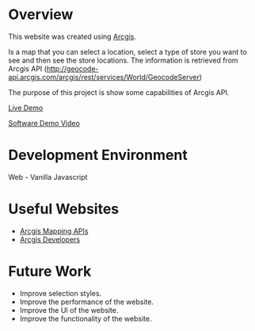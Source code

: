 # Overview

This website was created using [Arcgis](https://www.arcgis.com/products/arcgis-online/).

Is a map that you can select a location, select a type of store you want to see and then see the store locations.
The information is retrieved from Arcgis API (http://geocode-api.arcgis.com/arcgis/rest/services/World/GeocodeServer)

The purpose of this project is show some capabilities of Arcgis API.


[Live Demo](https://ruben-xe.github.io/Finding-stores-around-you/)


[Software Demo Video](https://youtu.be/17kpcYrs6TQ)

# Development Environment

Web - Vanilla Javascript

# Useful Websites

* [Arcgis Mapping APIs](https://developers.arcgis.com/documentation/mapping-apis-and-services/visualization/point-line-and-polygon-styles/)
* [Arcgis Developers](https://developers.arcgis.com/documentation/mapping-apis-and-services/tutorials/)

# Future Work

* Improve selection styles.
* Improve the performance of the website.
* Improve the UI of the website.
* Improve the functionality of the website.
